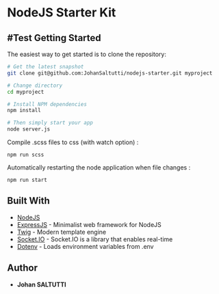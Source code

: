 # NodeJS Starter Kit
#Test
Getting Started
---------------

The easiest way to get started is to clone the repository:

```bash
# Get the latest snapshot
git clone git@github.com:JohanSaltutti/nodejs-starter.git myproject

# Change directory
cd myproject

# Install NPM dependencies
npm install

# Then simply start your app
node server.js
```

Compile .scss files to css (with watch option) :
```
npm run scss
```

Automatically restarting the node application when file changes :
```
npm run start
```

## Built With

* [NodeJS](https://nodejs.org/en/)
* [ExpressJS](http://expressjs.com/) - Minimalist web framework for NodeJS
* [Twig](https://github.com/twigjs/twig.js/wiki) - Modern template engine
* [Socket.IO](https://github.com/socketio/socket.io) - Socket.IO is a library that enables real-time
* [Dotenv](https://github.com/motdotla/dotenv) - Loads environment variables from .env 


## Author
* **Johan SALTUTTI**
